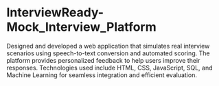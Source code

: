 # InterviewReady-Mock_Interview_Platform
Designed and developed a web application that simulates real interview scenarios using speech-to-text conversion and automated scoring. The platform provides personalized feedback to help users improve their responses. Technologies used include HTML, CSS, JavaScript, SQL, and Machine Learning for seamless integration and efficient evaluation.  
